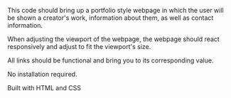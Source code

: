 This code should bring up a portfolio style webpage in which the user will be shown a creator's work, information about them, as well as contact information.

When adjusting the viewport of the webpage, the webpage should react responsively and adjust to fit the viewport's size. 

All links should be functional and bring you to its corresponding value.

No installation required.

Built with HTML and CSS
